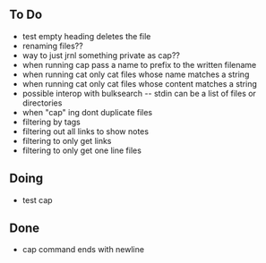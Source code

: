 ## To Do

- test empty heading deletes the file
- renaming files??
- way to just jrnl something private as cap??
- when running cap pass a name to prefix to the written filename
- when running cat only cat files whose name matches a string
- when running cat only cat files whose content matches a string
- possible interop with bulksearch -- stdin can be a list of files or directories
- when "cap" ing dont duplicate files
- filtering by tags
- filtering out all links to show notes
- filtering to only get links
- filtering to only get one line files

## Doing

- test cap

## Done

- cap command ends with newline
